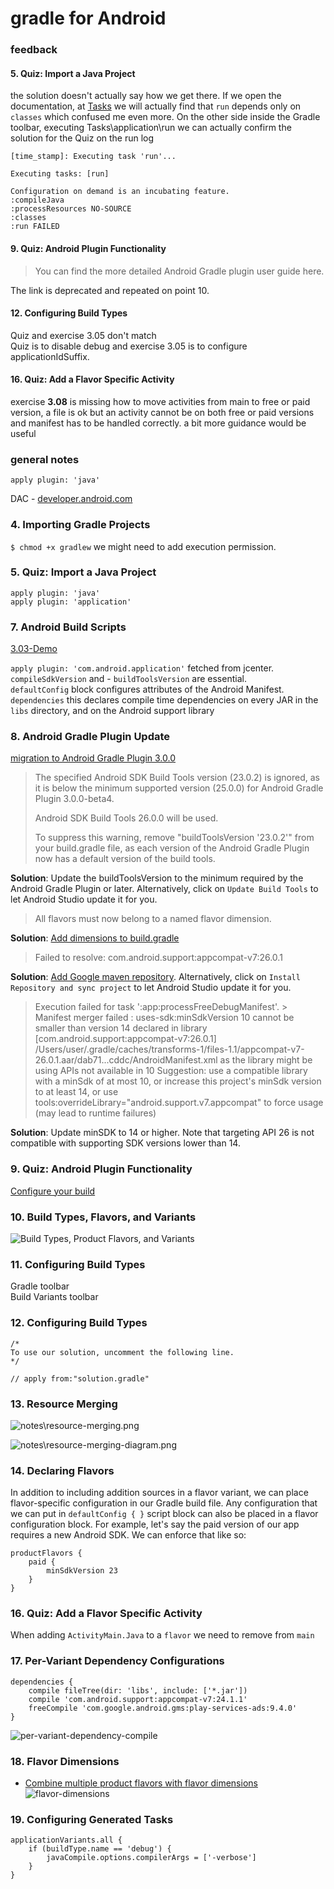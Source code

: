 # gradle for Android

### feedback
#### 5. Quiz: Import a Java Project
the solution doesn't actually say how we get there.
If we open the documentation, at [Tasks](https://docs.gradle.org/current/userguide/application_plugin.html#sec:application_tasks) we will actually find that `run`  depends only on `classes` which confused me even more.
On the other side inside the Gradle toolbar, executing Tasks\application\run we can actually confirm the solution for the Quiz on the run log
```
[time_stamp]: Executing task 'run'...

Executing tasks: [run]

Configuration on demand is an incubating feature.
:compileJava
:processResources NO-SOURCE
:classes
:run FAILED
```
#### 9. Quiz: Android Plugin Functionality
>You can find the more detailed Android Gradle plugin user guide here.  

The link is deprecated and repeated on point 10.

#### 12. Configuring Build Types
Quiz and exercise 3.05 don't match  
Quiz is to disable debug and exercise 3.05 is to configure applicationIdSuffix.

#### 16. Quiz: Add a Flavor Specific Activity
exercise **3.08** is missing how to move activities from main to free or paid version, a file is ok but an activity cannot be on both free or paid versions and manifest has to be handled correctly. a bit more guidance would be useful

### general notes
`apply plugin: 'java'`

DAC - [developer.android.com](developer.android.com)

### 4. Importing Gradle Projects
`$ chmod +x gradlew` we might need to add execution permission.

### 5. Quiz: Import a Java Project
```
apply plugin: 'java'
apply plugin: 'application'
```

### 7. Android Build Scripts
[3.03-Demo](../3.03-Demo-TheDefaultAndroidBuildScripts)

`apply plugin: 'com.android.application'` fetched from jcenter.  
`compileSdkVersion` and - `buildToolsVersion` are essential.  
`defaultConfig` block configures attributes of the
Android Manifest.  
`dependencies` this declares compile time
dependencies on every JAR in the `libs` directory, and on the Android support
library

### 8. Android Gradle Plugin Update
[migration to Android Gradle Plugin 3.0.0](https://developer.android.com/studio/build/gradle-plugin-3-0-0-migration.html)  
>The specified Android SDK Build Tools version (23.0.2) is ignored, as it is below the minimum supported version (25.0.0) for Android Gradle Plugin 3.0.0-beta4.
>
>Android SDK Build Tools 26.0.0 will be used.
>
>To suppress this warning, remove "buildToolsVersion '23.0.2'" from your build.gradle file, as each version of the Android Gradle Plugin now has a default version of the build tools.  

**Solution**: Update the buildToolsVersion to the minimum required by the Android Gradle Plugin or later. Alternatively, click on `Update Build Tools` to let Android Studio update it for you.

>All flavors must now belong to a named flavor dimension.

**Solution**: [Add dimensions to build.gradle](https://developer.android.com/studio/build/gradle-plugin-3-0-0-migration.html?utm_source=android-studio#variant_aware)  

>Failed to resolve: com.android.support:appcompat-v7:26.0.1

**Solution**:  [Add Google maven repository](https://developer.android.com/studio/build/gradle-plugin-3-0-0-migration.html?utm_source=android-studio#apply_plugin). Alternatively, click on `Install Repository and sync project` to let Android Studio update it for you.

>Execution failed for task ':app:processFreeDebugManifest'. > Manifest merger failed : uses-sdk:minSdkVersion 10 cannot be smaller than version 14 declared in library [com.android.support:appcompat-v7:26.0.1] /Users/user/.gradle/caches/transforms-1/files-1.1/appcompat-v7-26.0.1.aar/dab71...cddc/AndroidManifest.xml as the library might be using APIs not available in 10 Suggestion: use a compatible library with a minSdk of at most 10, or increase this project's minSdk version to at least 14, or use tools:overrideLibrary="android.support.v7.appcompat" to force usage (may lead to runtime failures)  

**Solution**: Update minSDK to 14 or higher. Note that targeting API 26 is not compatible with supporting SDK versions lower than 14.

### 9. Quiz: Android Plugin Functionality
[Configure your build](https://developer.android.com/studio/build/)  

### 10. Build Types, Flavors, and Variants
![Build Types, Product Flavors, and Variants](notes\build-variants.png)

### 11. Configuring Build Types
Gradle toolbar  
Build Variants toolbar

### 12. Configuring Build Types
```
/*
To use our solution, uncomment the following line.
*/

// apply from:"solution.gradle"
```

### 13. Resource Merging
![notes\resource-merging.png](notes\resource-merging.png)   

![notes\resource-merging-diagram.png](notes\resource-merging-diagram.png)  
### 14. Declaring Flavors
In addition to including addition sources in a flavor variant, we can place
flavor-specific configuration in our Gradle build file. Any configuration that
we can put in `defaultConfig { }` script block can also be placed in a flavor
configuration block. For example, let's say the paid version of our app
requires a new Android SDK. We can enforce that like so:
```
productFlavors {
    paid {
        minSdkVersion 23
    }
}
```

### 16. Quiz: Add a Flavor Specific Activity
When adding `ActivityMain.Java` to a `flavor` we need to remove from `main`

### 17. Per-Variant Dependency Configurations
```
dependencies {
    compile fileTree(dir: 'libs', include: ['*.jar'])
    compile 'com.android.support:appcompat-v7:24.1.1'
    freeCompile 'com.google.android.gms:play-services-ads:9.4.0'
}
```

![per-variant-dependency-compile](notes\per-variant-dependency-compile.png)

### 18. Flavor Dimensions
- [Combine multiple product flavors with flavor dimensions](https://developer.android.com/studio/build/build-variants#flavor-dimensions)  
![flavor-dimensions](notes\flavor-dimensions.png)

### 19. Configuring Generated Tasks
```
applicationVariants.all {
    if (buildType.name == 'debug') {
        javaCompile.options.compilerArgs = ['-verbose']
    }
}
```
